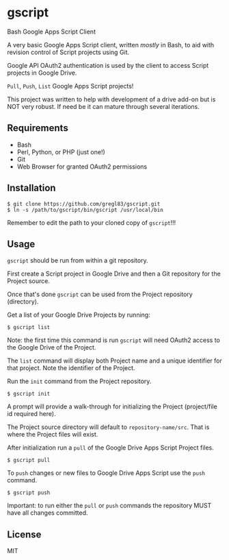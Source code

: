 # gscript

Bash Google Apps Script Client

A very basic Google Apps Script client, written *mostly* in Bash, to aid with revision control of Script projects using Git.

Google API OAuth2 authentication is used by the client to access Script projects in Google Drive.

`Pull`, `Push`, `List` Google Apps Script projects!

This project was written to help with development of a drive add-on but is NOT very robust. If need be it can mature through several iterations.

## Requirements

- Bash
- Perl, Python, or PHP (just one!)
- Git
- Web Browser for granted OAuth2 permissions

## Installation

    $ git clone https://github.com/gregl83/gscript.git
    $ ln -s /path/to/gscript/bin/gscript /usr/local/bin
    
Remember to edit the path to your cloned copy of `gscript`!!!

## Usage

`gscript` should be run from within a git repository.

First create a Script project in Google Drive and then a Git repository for the Project source.
 
Once that's done `gscript` can be used from the Project repository (directory).

Get a list of your Google Drive Projects by running:

    $ gscript list
    
Note: the first time this command is run `gscript` will need OAuth2 access to the Google Drive of the Project.

The `list` command will display both Project name and a unique identifier for that project. Note the identifier of the Project.

Run the `init` command from the Project repository.
 
    $ gscript init
    
A prompt will provide a walk-through for initializing the Project (project/file id required here).

The Project source directory will default to `repository-name/src`. That is where the Project files will exist.

After initialization run a `pull` of the Google Drive Apps Script Project files.

    $ gscript pull
    
To `push` changes or new files to Google Drive Apps Script use the `push` command.

    $ gscript push
    
Important: to run either the `pull` or `push` commands the repository MUST have all changes committed.

## License

MIT